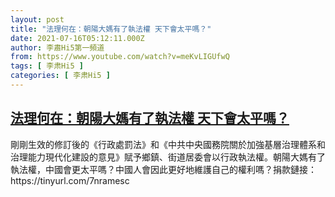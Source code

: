 ```yaml
---
layout: post
title: "法理何在：朝陽大媽有了執法權 天下會太平嗎？"
date: 2021-07-16T05:12:11.000Z
author: 李肅Hi5第一頻道
from: https://www.youtube.com/watch?v=meKvLIGUfwQ
tags: [ 李肃Hi5 ]
categories: [ 李肃Hi5 ]
---
```

<!--1626412331000-->
[法理何在：朝陽大媽有了執法權 天下會太平嗎？](https://www.youtube.com/watch?v=meKvLIGUfwQ)
------

<div>
剛剛生效的修訂後的《行政處罰法》和《中共中央國務院關於加強基層治理體系和治理能力現代化建設的意見》賦予鄉鎮、街道居委會以行政執法權。朝陽大媽有了執法權，中國會更太平嗎？中國人會因此更好地維護自己的權利嗎？捐款鏈接：https://tinyurl.com/7nramesc
</div>
